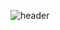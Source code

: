 ![header](https://capsule-render.vercel.app/api?type=Venom&color=auto&height=200&section=header&text=Kim%20Ki%20Ju&fontSize=60)
